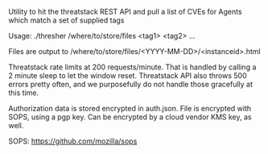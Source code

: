 Utility to hit the threatstack REST API and pull a list of CVEs for Agents which match a set of supplied tags

Usage: ./thresher /where/to/store/files \<tag1\> \<tag2\> ...

Files are output to /where/to/store/files/\<YYYY-MM-DD\>/\<instanceid\>.html

Threatstack rate limits at 200 requests/minute. That is handled by calling a 2 minute sleep to let the window reset. 
Threatstack API also throws 500 errors pretty often, and we purposefully do not handle those gracefully at this time.

Authorization data is stored encrypted in auth.json. File is encrypted with SOPS, using a pgp key. Can be encrypted by a cloud vendor KMS key, as well.

SOPS: https://github.com/mozilla/sops
